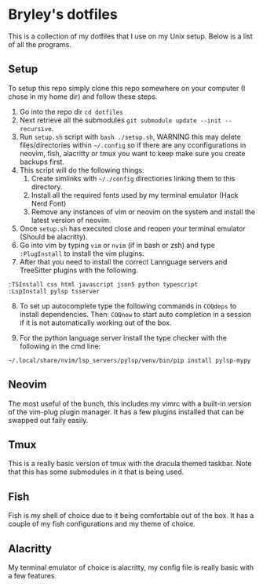 # Bryley's dotfiles

This is a collection of my dotfiles that I use on my Unix setup.
Below is a list of all the programs.

## Setup

To setup this repo simply clone this repo somewhere on your computer (I chose in my home dir) and follow these steps.

1. Go into the repo dir `cd dotfiles`
1. Next retrieve all the submodules `git submodule update --init --recursive`.
1. Run `setup.sh` script with `bash ./setup.sh`, WARNING this may delete files/directories within `~/.config` so if there are any cconfigurations in neovim, fish, alacritty or tmux you want to keep make sure you create backups first.
1. This script will do the following things:
	1. Create simlinks with `~/./config` directiories linking them to this directory.
	1. Install all the required fonts used by my terminal emulator (Hack Nerd Font)
	1. Remove any instances of vim or neovim on the system and install the latest version of neovim.
1. Once `setup.sh` has executed close and reopen your terminal emulator (Should be alacritty).
1. Go into vim by typing `vim` or `nvim` (if in bash or zsh) and type `:PlugInstall` to install the vim plugins.
1. After that you need to install the correct Lannguage servers and TreeSitter plugins with the following.
```
:TSInstall css html javascript json5 python typescript
:LspInstall pylsp tsserver
```
8. To set up autocomplete type the following commands in `COQdeps` to install dependencies.
Then: `COQnow` to start auto completion in a session if it is not automatically working out of the box.

9. For the python language server install the type checker with the following in the cmd line:

`~/.local/share/nvim/lsp_servers/pylsp/venv/bin/pip install pylsp-mypy`


## Neovim

The most useful of the bunch, this includes my vimrc with a built-in version of the vim-plug plugin manager.
It has a few plugins installed that can be swapped out faily easily.


## Tmux

This is a really basic version of tmux with the dracula themed taskbar.
Note that this has some submodules in it that is being used.


## Fish

Fish is my shell of choice due to it being comfortable out of the box.
It has a couple of my fish configurations and my theme of choice.

## Alacritty

My terminal emulator of choice is alacritty, my config file is really basic with a few features.
